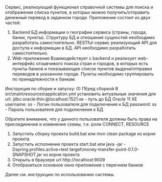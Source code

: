 Сервис, реализующий функционал справочной системы для поиска и отображения списка пунктов, в которых можно получить/отправить денежный перевод в заданном городе.
Приложение состоит из двух частей:
1.	Backend
БД информации о географии сервиса (страны, города, банки, пункты). Структуру БД и отношения сущностей необходимо разработать самостоятельно.
RESTful-сервис реализующий API для доступа к информации в БД. API необходимо разработать самостоятельно.
2.	Web-приложение
Взаимодействует c backend и реализует web-интерфейс отзывчивого поиска стран и городов, в которых есть пункты банков и показывающее список пунктов выдачи/отправки переводов в указанном городе. Пункты необходимо группировать по принадлежности к банкам.

Инструкция по сборке и запуску:
0) ПЕред сборкой
В src\main\resources\application.yml установить актуальные значения для 
        url: jdbc:oracle:thin:@localhost:1521:xe	-	путь до БД Oracle 11 XE
        username: ss 					-	Логин пользователя для подключения к БД
        password: ss					-	Пароль пользователя для подключения к БД

Обратите внимание, что у данного пользователя должны быть права на присоединение и изменение схемы, т.е. роли CONNECT, RESOURCE

1) Запустить сборку проекта build.bat или mvn clean package из корня проекта
2) Запустить исполнение проекта start.bat или java -jar -Dspring.profiles.active=test target\money-transfer-point-0.1.0-SNAPSHOT.jar из корня проекта
3) Открыть в браузере url http://localhost:9009
4) Отобразиться основное окно приложения с перечнем банков

Далее см. инструкцию по использованию системы.